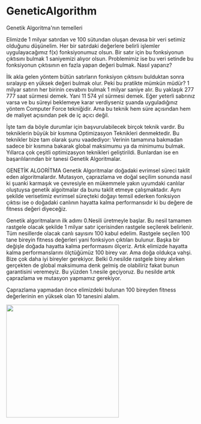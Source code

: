 # GeneticAlgorithm
Genetik Algoritma'nın temelleri

Elimizde 1 milyar satırdan ve 100 sütundan oluşan devasa bir veri setimiz olduğunu düşünelim. Her bir satırdaki değerlere belirli işlemler uygulayacağımız f(x) fonksiyonumuz olsun. Bir satır için bu fonksiyonun çıktısını bulmak 1 saniyemizi alıyor olsun. Problemimiz ise bu veri setinde bu fonksiyonun çıktısının en fazla yapan değeri bulmak. Nasıl yaparız?

İlk akla gelen yöntem bütün satırların fonksiyon çıktısını bulduktan sonra sıralayıp en yüksek değeri bulmak olur. Peki bu pratikte mümkün müdür? 
1 milyar satırın her birinin cevabını bulmak 1 milyar saniye alır. Bu yaklaşık 277 777 saat sürmesi demek. Yani 11 574 yıl sürmesi demek. Eğer yeterli sabrınız varsa ve bu süreyi beklemeye karar verdiyseniz şuanda uyguladığınız yöntem Computer Force tekniğidir. Ama bu teknik hem süre açısından hem de maliyet açısından pek de iç açıcı değil.

İşte tam da böyle durumlar için başvurulabilecek birçok teknik vardır. Bu tekniklerin büyük bir kısmına Optimizasyon Teknikleri denmektedir. Bu teknikler bize tam olarak şunu vaadediyor: Verinin tamamına bakmadan sadece bir kısmına bakarak global maksimumu ya da minimumu bulmak. 
Yıllarca çok çeşitli optimizasyon teknikleri geliştirildi. Bunlardan ise en başarılılarından bir tanesi Genetik Algoritmalar. 

GENETİK ALGORİTMA 
Genetik Algoritmalar doğadaki evrimsel süreci taklit eden algoritmalardır. Mutasyon, çaprazlama ve doğal seçilim sonunda nasıl ki şuanki karmaşık ve çevresiyle en mükemmele yakın uyumdaki canlılar oluştuysa genetik algoitmalar da bunu taklit etmeye çalışmaktadır. Aynı şekilde verisetimiz evrimsel süreçteki doğayı temsil ederken fonksiyon çıktısı ise o doğadaki canlının hayatta kalma performansıdır ki bu değere de fitness değeri diyeceğiz.

Genetik algoritmaların ilk adımı 0.Nesili üretmeyle başlar. Bu nesil tamamen rastgele olacak şekilde 1 milyar satır içerisinden rastgele seçilerek belirlenir. Tüm nesillerde olacak canlı sayısını 100 kabul edelim. Rastgele seçilen 100 tane bireyin fitness değerleri yani fonksiyon çıktıları bulunur. Başka bir değişle doğada hayatta kalma performasını ölçeriz. Artık elimizde hayatta kalma performanslarını ölçtüğümüz 100 birey var. Ama doğa oldukça vahşi. Bize çok daha iyi bireyler gerekiyor. Belki 0.nesilde rastgele birey alırken gerçekten de global maksimuma denk gelmiş de olabiliriz fakat bunun garantisini veremeyiz. 
Bu yüzden 1.nesile geçiyoruz. Bu nesilde artık çaprazlama ve mutasyon yapmamız gerekiyor. 

Çaprazlama yapmadan önce elimizdeki bulunan 100 bireyden fitness değerlerinin en yüksek olan 10 tanesini alalım.  


<img src="images/girisekrani.png" width="300">

